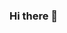 ### Hi there 👋

<!--
**marcelorigoto1/marcelorigoto1** is a ✨ _special_ ✨ repository because its `README.md` (this file) appears on your GitHub profile.

### Detalhes

![Anurag's GitHub stats](https://github-readme-stats.vercel.app/api?username=anuraghazra&theme=dark&show_icons=true)
